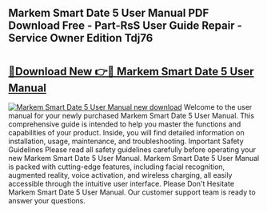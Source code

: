 ## Markem Smart Date 5 User Manual PDF Download Free - Part-RsS User Guide Repair - Service Owner Edition Tdj76

# <h2><a href="http://bc6543.oget.top/?id=Markem+Smart+Date+5+User+Manual">🔗Download New 👉🔴 Markem Smart Date 5 User Manual</a></h2>

[![Markem Smart Date 5 User Manual new download](https://i.imgur.com/5g1atiW.png)](http://bc6543.oget.top/?id=Markem+Smart+Date+5+User+Manual)
Welcome to the user manual for your newly purchased Markem Smart Date 5 User Manual. This comprehensive guide is intended to help you master the functions and capabilities of your product. Inside, you will find detailed information on installation, usage, maintenance, and troubleshooting. Important Safety Guidelines Please read all safety guidelines carefully before operating your new Markem Smart Date 5 User Manual. Markem Smart Date 5 User Manual is packed with cutting-edge features, including facial recognition, augmented reality, voice activation, and wireless charging, all easily accessible through the intuitive user interface. Please Don't Hesitate Markem Smart Date 5 User Manual. Our customer support team is ready to answer your questions.
